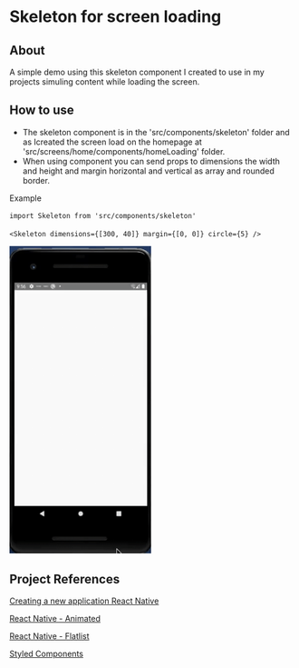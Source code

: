 # Skeleton for screen loading

## About

A simple demo using this skeleton component I created to use in my projects simuling content while loading the screen.

## How to use

- The skeleton component is in the 'src/components/skeleton' folder and as Icreated the screen load on the homepage at 'src/screens/home/components/homeLoading' folder.
- When using component you can send props to dimensions the width and height and margin horizontal and vertical as array and rounded border.

Example

```
import Skeleton from 'src/components/skeleton'

<Skeleton dimensions={[300, 40]} margin={[0, 0]} circle={5} />
```

<img src="./skeleton.gif" width="250">

## Project References

[Creating a new application React Native](https://reactnative.dev/docs/environment-setup#creating-a-new-application)

[React Native - Animated](https://reactnative.dev/docs/animated)

[React Native - Flatlist](https://reactnative.dev/docs/flatlist)

[Styled Components](https://styled-components.com/)
